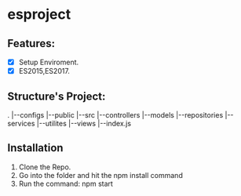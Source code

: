 # esproject

## Features:
- [x] Setup Enviroment.
- [x] ES2015,ES2017.

## Structure's Project:
.
|--configs
|--public
|--src
   |--controllers
   |--models
   |--repositories
   |--services
   |--utilites
|--views
|--index.js



## Installation
1. Clone the Repo.
2. Go into the folder and hit the npm install command
3. Run the command: npm start

